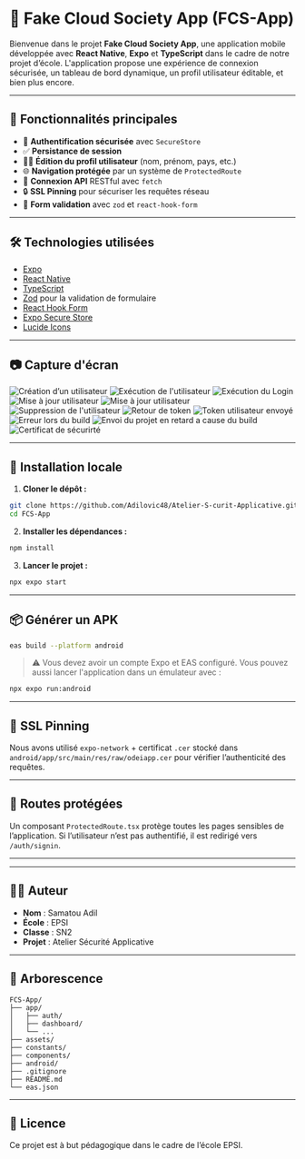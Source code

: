 
# 📱 Fake Cloud Society App (FCS-App)

Bienvenue dans le projet **Fake Cloud Society App**, une application mobile développée avec **React Native**, **Expo** et **TypeScript** dans le cadre de notre projet d’école. L'application propose une expérience de connexion sécurisée, un tableau de bord dynamique, un profil utilisateur éditable, et bien plus encore.

---

## 🚀 Fonctionnalités principales

- 🔐 **Authentification sécurisée** avec `SecureStore`
- ✅ **Persistance de session**
- 🧑‍💼 **Édition du profil utilisateur** (nom, prénom, pays, etc.)
- 🌐 **Navigation protégée** par un système de `ProtectedRoute`
- 🧾 **Connexion API** RESTful avec `fetch`
- 🔒 **SSL Pinning** pour sécuriser les requêtes réseau
- 🧠 **Form validation** avec `zod` et `react-hook-form`

---

## 🛠️ Technologies utilisées

- [Expo](https://expo.dev/)
- [React Native](https://reactnative.dev/)
- [TypeScript](https://www.typescriptlang.org/)
- [Zod](https://zod.dev/) pour la validation de formulaire
- [React Hook Form](https://react-hook-form.com/)
- [Expo Secure Store](https://docs.expo.dev/versions/latest/sdk/securestore/)
- [Lucide Icons](https://lucide.dev/)

---

## 📷 Capture d'écran

![Création d’un utilisateur](./screenshots/creation_utilisateur.png)
![Exécution de l'utilisateur](./screenshots/execution_utilisateur.png)
![Exécution du Login](./screenshots/login_envoi.png)
![Mise à jour utilisateur](./screenshots/maj_utilisateur.png)
![Mise à jour utilisateur](./screenshots/maj_utilisateur_2.png)
![Suppression de l'utilisateur](./screenshots/suppression_utilisateur.png)
![Retour de token](./screenshots/retour_token.png)
![Token utilisateur envoyé](./screenshots/utilisateur_token_envoye.png)
![Erreur lors du build](./screenshots/Erreur_Build_Expo.png)
![Envoi du projet en retard a cause du build](./screenshots/Retard_cause_build.png)
![Certificat de sécurirté](./screenshots/sec_cer.png)





---

## 🧪 Installation locale

1. **Cloner le dépôt :**

```bash
git clone https://github.com/Adilovic48/Atelier-S-curit-Applicative.git
cd FCS-App
```

2. **Installer les dépendances :**

```bash
npm install
```

3. **Lancer le projet :**

```bash
npx expo start
```

---

## 📦 Générer un APK

```bash
eas build --platform android
```

> ⚠️ Vous devez avoir un compte Expo et EAS configuré. Vous pouvez aussi lancer l'application dans un émulateur avec :

```bash
npx expo run:android
```

---

## 🔐 SSL Pinning

Nous avons utilisé `expo-network` + certificat `.cer` stocké dans `android/app/src/main/res/raw/odeiapp.cer` pour vérifier l’authenticité des requêtes.

---

## 🧾 Routes protégées

Un composant `ProtectedRoute.tsx` protège toutes les pages sensibles de l’application. Si l’utilisateur n’est pas authentifié, il est redirigé vers `/auth/signin`.

---

---

## 👨‍💻 Auteur

- **Nom** : Samatou Adil
- **École** : EPSI
- **Classe** : SN2
- **Projet** : Atelier Sécurité Applicative

---

## 📁 Arborescence

```
FCS-App/
├── app/
│   ├── auth/
│   ├── dashboard/
│   └── ...
├── assets/
├── constants/
├── components/
├── android/
├── .gitignore
├── README.md
└── eas.json
```

---

## 📄 Licence

Ce projet est à but pédagogique dans le cadre de l’école EPSI.
